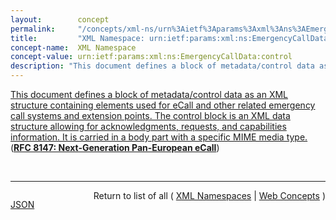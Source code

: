```yaml
---
layout:        concept
permalink:     "/concepts/xml-ns/urn%3Aietf%3Aparams%3Axml%3Ans%3AEmergencyCallData%3Acontrol"
title:         "XML Namespace: urn:ietf:params:xml:ns:EmergencyCallData:control"
concept-name:  XML Namespace
concept-value: urn:ietf:params:xml:ns:EmergencyCallData:control
description: "This document defines a block of metadata/control data as an XML structure containing elements used for eCall and other related emergency call systems and extension points. The control block is an XML data structure allowing for acknowledgments, requests, and capabilities information. It is carried in a body part with a specific MIME media type."
---
```


[This document defines a block of metadata/control data as an XML structure containing elements used for eCall and other related emergency call systems and extension points. The control block is an XML data structure allowing for acknowledgments, requests, and capabilities information. It is carried in a body part with a specific MIME media type.](http://tools.ietf.org/html/rfc8147#section-9.1 "Read documentation for XML Namespace &#34;urn:ietf:params:xml:ns:EmergencyCallData:control&#34;") (**[RFC 8147: Next-Generation Pan-European eCall](/specs/IETF/RFC/8147 "This document describes how to use IP-based emergency services mechanisms to support the next generation of the Pan-European in-vehicle emergency call service defined under the eSafety initiative of the European Commission (generally referred to as &#34;eCall&#34;). eCall is a standardized and mandated system for a special form of emergency calls placed by vehicles, providing real-time communications and an integrated set of related data. This document also registers MIME media types and an Emergency Call Data Type for the eCall vehicle data and metadata/control data, and an INFO package to enable carrying this data in SIP INFO requests. Although this specification is designed to meet the requirements of next-generation Pan-European eCall (NG-eCall), it is specified generically such that the technology can be reused or extended to suit requirements across jurisdictions.")**)

<br/>
<hr/>

<p style="float : left"><a href="./urn:ietf:params:xml:ns:EmergencyCallData:control.json" title="JSON representing this particular Web Concept value">JSON</a></p>
<p style="text-align: right">Return to list of all ( <a href="../xml-ns/">XML Namespaces</a> | <a href="../">Web Concepts</a> )</p>
